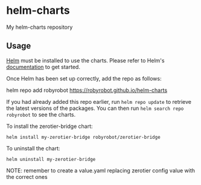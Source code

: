 # helm-charts
My helm-charts repository

## Usage

[Helm](https://helm.sh) must be installed to use the charts.  Please refer to
Helm's [documentation](https://helm.sh/docs) to get started.

Once Helm has been set up correctly, add the repo as follows:

  helm repo add robyrobot https://robyrobot.github.io/helm-charts

If you had already added this repo earlier, run `helm repo update` to retrieve
the latest versions of the packages.  You can then run `helm search repo
robyrobot` to see the charts.

To install the zerotier-bridge chart:

    helm install my-zerotier-bridge robyrobot/zerotier-bridge

To uninstall the chart:

    helm uninstall my-zerotier-bridge

NOTE: remember to create a value.yaml replacing zerotier config value with the correct ones 
